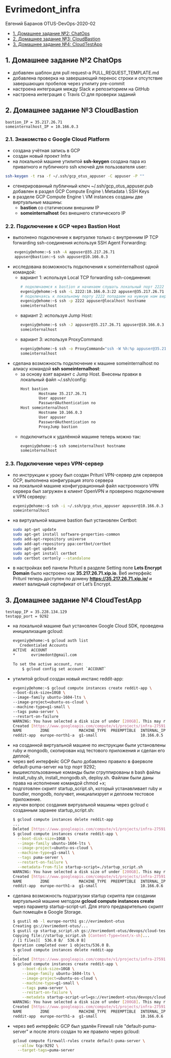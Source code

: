 # Evrimedont_infra

Евгений Баранов OTUS-DevOps-2020-02

- [1. Домашнее задание №2: ChatOps](#1.-Домашнее-задание-№2-ChatOps)
- [2. Домашнее задание №3: CloudBastion](#2.-Домашнее-задание-№3-CloudBastion)
- [3. Домашнее задание №4: CloudTestApp](#2.-Домашнее-задание-№4-CloudTestApp)

## 1. Домашнее задание №2 ChatOps
- добавлен шаблон для pull request-а PULL_REQUEST_TEMPLATE.md
- добавлена проверка на завершающий перенос строки и отсутствие завершающих пробелов через утилиту  pre-commit
- настроена интеграция между Slack и репозиторием на GitHub
- настроена интеграция с Travis CI для проверки заданий

## 2. Домашнее задание №3 CloudBastion
~~~
bastion_IP = 35.217.26.71
someinternalhost_IP = 10.166.0.3
~~~
### 2.1. Знакомство с Google Cloud Platform
- создана учётная запись в GCP
- создан новый проект Infra
- на локальной машине утилитой **ssh-keygen** создана пара из приватного и публичного ssh ключей для пользователя user:
```bash
ssh-keygen -t rsa -f ~/.ssh/gcp_otus_appuser -C appuser -P ""
```
- сгенерированный публичный ключ ~/.ssh/gcp_otus_appuser.pub добавлен в раздел GCP Compute Engine \ Metadata \ SSH Keys
- в разделе GCP Compute Engine \ VM instances созданы две виртуальные машины:
  - **bastion** со статическим внешним IP
  - **someinternalhost** без внешнего статического IP

### 2.2. Подключение к GCP через Bastion Host
- выполнено подключение к виртуалке только с внутренним IP TCP forwarding ssh-соединения используя SSH Agent Forwarding:
```bash
    evgeniy@ehome:~$ ssh -A appuser@35.217.26.71
    appuser@bastion:~$ ssh appuser@10.166.0.3
```
- исследована возможность подключения к someinternalhost одной командой:
  - вариант 1: используя Local TCP forwarding ssh-соединения:
    ```bash
    # подключаемся к bastion и начинаем слушать локальный порт 2222
    evgeniy@ehome:~$ ssh -L 2222:10.166.0.3:22 appuser@35.217.26.71
    # подключаясь к локальному порту 2222 попадаем на нужную нам виртуальную машину
    evgeniy@ehome:~$ ssh -p 2222 appuser@localhost hostname
    someinternalhost
    ```
  - вариант 2: используя Jump Host:
    ```bash
    evgeniy@ehome:~$ ssh -J appuser@35.217.26.71 appuser@10.166.0.3 hostname
    someinternalhost
    ```
  - вариант 3: используя ProxyCommand:
    ```bash
    evgeniy@ehome:~$ ssh -o ProxyCommand="ssh -W %h:%p appuser@35.217.26.71" appuser@10.166.0.3 hostname
    someinternalhost
    ```
- сделана возможность подключение к машине someinternalhost по алиасу командой **ssh someinternalhost**:
  - за основу взят вариант с Jump Host. Внесены правки в локальный файл ~/.ssh/config:
    ```bash
    Host bastion
            Hostname 35.217.26.71
            User appuser
            PasswordAuthentication no
    Host someinternalhost
            Hostname 10.166.0.3
            User appuser
            PasswordAuthentication no
            ProxyJump bastion
    ```
  - подключиться к удалённой машине теперь можно так:
    ```bash
    evgeniy@ehome:~$ ssh someinternalhost hostname
    someinternalhost
    ```

### 2.3. Подключение через VPN-сервер
- по инструкции к уроку был создан Pritunl VPN-сервер для серверов GCP, выполнена конфигурация этого сервера
- на локальной машине конфигурационный файл настроенного VPN сервера был загружен в клиент OpenVPN и проверено подключение к VPN серверу:
    ```bash
    evgeniy@ehome:~$ ssh -i ~/.ssh/gcp_otus_appuser appuser@10.166.0.3 hostname
    someinternalhost
    ```
- на виртуальной машине bastion был установлен Certbot:
    ```bash
    sudo apt-get update
    sudo apt-get install software-properties-common
    sudo add-apt-repository universe
    sudo add-apt-repository ppa:certbot/certbot
    sudo apt-get update
    sudo apt-get install certbot
    sudo certbot certonly --standalone
    ```
- в настройках веб панели Pritunl в разделе Setting поле **Lets Encrypt Domain** было настроено как **35.217.26.71.xip.io**. Веб интерфейс Pritunl теперь доступен по домену **https://35.217.26.71.xip.io/**  и имеет валидный сертификат от Let’s Encrypt.

## 3. Домашнее задание №4 CloudTestApp
~~~
testapp_IP = 35.228.134.129
testapp_port = 9292
~~~
- на локальной машине был установлен Google Cloud SDK, проведена инициализация gcloud:
    ```bash
    evgeniy@ehome:~$ gcloud auth list
       Credentialed Accounts
    ACTIVE  ACCOUNT
    *       evrimedont@gmail.com

    To set the active account, run:
        $ gcloud config set account `ACCOUNT`
    ```
- утилитой gcloud создан новый инстанс reddit-app:
    ```bash
    evgeniy@ehome:~$ gcloud compute instances create reddit-app \
    --boot-disk-size=10GB \
    --image-family ubuntu-1604-lts \
    --image-project=ubuntu-os-cloud \
    --machine-type=g1-small \
    --tags puma-server \
    --restart-on-failure
    WARNING: You have selected a disk size of under [200GB]. This may result in poor I/O performance. For more information, see: https://developers.google.com/compute/docs/disks#performance.
    Created [https://www.googleapis.com/compute/v1/projects/infra-275915/zones/europe-north1-a/instances/reddit-app].
    NAME        ZONE             MACHINE_TYPE  PREEMPTIBLE  INTERNAL_IP  EXTERNAL_IP     STATUS
    reddit-app  europe-north1-a  g1-small                   10.166.0.5   35.228.134.129  RUNNING
    ```
- на созданной виртуальной машине по инструкции были установлены ruby и mongodb, скопирован код тестового приложения и сделан его деплой;
- через веб интерфейс GCP было добавлено правило в фаерволе default-puma-server на tcp порт 9292;
- вышеиспользованные команды были сгруппированы в bash файлы install_ruby.sh, install_mongodb.sh, deploy.sh. Файлам были даны права на исполнение командой chmod +x;
- подготовлен скрипт startup_script.sh, который устанавливает ruby и bundler, mongodb, получвет, инициализрует и деплоем тестовое приложение.
- изучен вопрос создания виртуальной машины через gcloud с созданным заранее startup_script.sh:
    ```bash
    $ gcloud compute instances delete reddit-app
    ...
    Deleted [https://www.googleapis.com/compute/v1/projects/infra-275915/zones/europe-north1-a/instances/reddit-app].
    $ gcloud compute instances create reddit-app \
      --boot-disk-size=10GB \
      --image-family ubuntu-1604-lts \
      --image-project=ubuntu-os-cloud \
      --machine-type=g1-small \
      --tags puma-server \
      --restart-on-failure \
      --metadata-from-file startup-script=./startup_script.sh
    WARNING: You have selected a disk size of under [200GB]. This may result in poor I/O performance. For more information, see: https://developers.google.com/compute/docs/disks#performance.
    Created [https://www.googleapis.com/compute/v1/projects/infra-275915/zones/europe-north1-a/instances/reddit-app].
    NAME        ZONE             MACHINE_TYPE  PREEMPTIBLE  INTERNAL_IP  EXTERNAL_IP     STATUS
    reddit-app  europe-north1-a  g1-small                   10.166.0.6   35.228.134.129  RUNNING
    ```
- сделана возможность подзагрузки startup скрипта при создании виртуальной машине методом **gcloud compute instances create** через параметр startup-script-url. Для этого предварительно скрипт был помещён в Google Storage.
    ```bash
    $ gsutil mb -l europe-north1 gs://evrimedont-otus
    Creating gs://evrimedont-otus/...
    $ gsutil cp startup_script.sh gs://evrimedont-otus/devops/cloud-testapp/startup_script.sh
    Copying file://startup_script.sh [Content-Type=text/x-sh]...
    / [1 files][  536.0 B/  536.0 B]                                                
    Operation completed over 1 objects/536.0 B.
    $ gcloud compute instances delete reddit-app
    ...
    Deleted [https://www.googleapis.com/compute/v1/projects/infra-275915/zones/europe-north1-a/instances/reddit-app].
    $ gcloud compute instances create reddit-app \
        --boot-disk-size=10GB \
        --image-family ubuntu-1604-lts \
        --image-project=ubuntu-os-cloud \
        --machine-type=g1-small \
        --tags puma-server \
        --restart-on-failure \
        --metadata startup-script-url=gs://evrimedont-otus/devops/cloud-testapp/startup_script.sh
    WARNING: You have selected a disk size of under [200GB]. This may result in poor I/O performance. For more information, see: https://developers.google.com/compute/docs/disks#performance.
    Created [https://www.googleapis.com/compute/v1/projects/infra-275915/zones/europe-north1-a/instances/reddit-app].
    NAME        ZONE             MACHINE_TYPE  PREEMPTIBLE  INTERNAL_IP  EXTERNAL_IP     STATUS
    reddit-app  europe-north1-a  g1-small                   10.166.0.6   35.228.134.129  RUNNING
    ```
- через веб интерфейс GCP был удалён Firewall rule "default-puma-server" и после этого создан то же правило через gcloud:
    ```bash
    gcloud compute firewall-rules create default-puma-server \
      --allow tcp:9292 \
      --target-tags=puma-server
    ```
